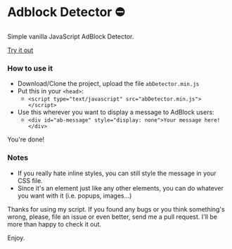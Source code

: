 # Adblock Detector :no_entry:
Simple vanilla JavaScript AdBlock Detector.

[Try it out](http://nick.comlu.com/ab/)

### How to use it

  - Download/Clone the project, upload the file `abDetector.min.js`  
  - Put this in your `<head>`:
    - `<script type="text/javascript" src="abDetector.min.js"></script>`
  - Use this wherever you want to display a message to AdBlock users:
    - `<div id="ab-message" style="display: none">Your message here!</div>`
    
You're done!

### Notes
- If you really hate inline styles, you can still style the message in your CSS file.
- Since it's an element just like any other elements, you can do whatever you want with it (i.e. popups, images…)

Thanks for using my script. If you found any bugs or you think something's wrong, please, file an issue or even better, send me a pull request. I'll be more than happy to check it out.

Enjoy.